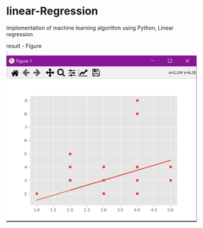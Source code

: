 # linear-Regression
Implementation of machine learning algorithm using Python, Linear regression

result - Figure<br/>: 
![alt text](https://github.com/MisakiSF/linear-Regression/blob/main/screen/Capture.PNG "Screen Result")
